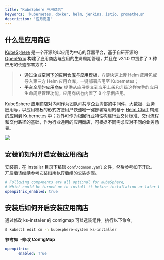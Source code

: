 ```yaml
---
title: "KubeSphere 应用商店"
keywords: 'kubernetes, docker, helm, jenkins, istio, prometheus'
description: '应用商店'
---
```


## 什么是应用商店

[KubeSphere](https://github.com/kubesphere/kubesphere) 是一个开源的以应用为中心的容器平台，基于自研开源的 [OpenPitrix](https://openpitrix.io) 构建了应用商店与应用的生命周期管理，并且在 v2.1.0 中提供了 `3` 种应用的快速部署方式：

> - [通过企业空间下的应用仓库与应用模板](../../quick-start/one-click-deploy)，方便快速上传 Helm 应用包或导入第三方 Helm 应用仓库，一键部署应用至 Kubernetes；
> - [平台全局的应用商店](../../quick-start/app-store) 提供从应用提交到应用上架和升级这样完整的应用生命周期管理功能，应用商店也内置了 8 个示例应用。


KubeSphere 应用商店对内可作为团队间共享企业内部的中间件、大数据、业务应用等，以应用模板的形式方便用户快速地一键部署常用的基于 [Helm Chart](https://docs.helm.sh/using_helm) 构建的应用到 Kubernetes 中；对外可作为根据行业特性构建行业交付标准、交付流程和交付路径的基础，作为行业通用的应用商店，可根据不同需求应对不同的业务场景。

![](https://pek3b.qingstor.com/kubesphere-docs/png/20191025011318.png)

## 安装前如何开启安装应用商店

安装前，在 installer 目录下编辑 `conf/common.yaml` 文件，然后参考如下开启。开启后请继续参考安装指南执行后续的安装步骤。

```yaml
# Following components are all optional for KubeSphere,
# Which could be turned on to install it before installation or later by updating its value to true
openpitrix_enabled: true
```

## 安装后如何开启安装应用商店

通过修改 ks-installer 的 configmap 可以选装组件，执行以下命令。

```bash
$ kubectl edit cm -n kubesphere-system ks-installer
```

**参考如下修改 ConfigMap**


```yaml
openpitrix:
      enabled: True
```
